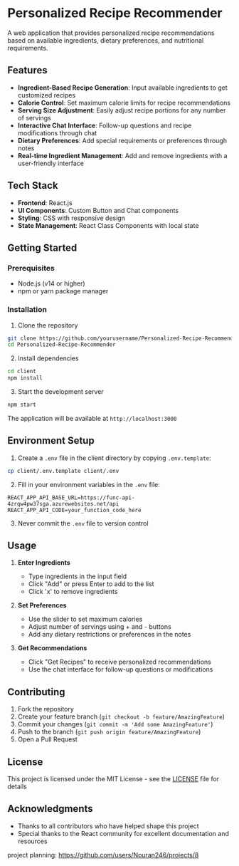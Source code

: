 # Personalized Recipe Recommender

A web application that provides personalized recipe recommendations based on available ingredients, dietary preferences, and nutritional requirements.

## Features

- **Ingredient-Based Recipe Generation**: Input available ingredients to get customized recipes
- **Calorie Control**: Set maximum calorie limits for recipe recommendations
- **Serving Size Adjustment**: Easily adjust recipe portions for any number of servings
- **Interactive Chat Interface**: Follow-up questions and recipe modifications through chat
- **Dietary Preferences**: Add special requirements or preferences through notes
- **Real-time Ingredient Management**: Add and remove ingredients with a user-friendly interface

## Tech Stack

- **Frontend**: React.js
- **UI Components**: Custom Button and Chat components
- **Styling**: CSS with responsive design
- **State Management**: React Class Components with local state

## Getting Started

### Prerequisites

- Node.js (v14 or higher)
- npm or yarn package manager

### Installation

1. Clone the repository
```bash
git clone https://github.com/yourusername/Personalized-Recipe-Recommender.git
cd Personalized-Recipe-Recommender
```

2. Install dependencies
```bash
cd client
npm install
```

3. Start the development server
```bash
npm start
```

The application will be available at `http://localhost:3000`

## Environment Setup

1. Create a `.env` file in the client directory by copying `.env.template`:
```bash
cp client/.env.template client/.env
```

2. Fill in your environment variables in the `.env` file:
```properties
REACT_APP_API_BASE_URL=https://func-api-4zrqw4pw37sga.azurewebsites.net/api
REACT_APP_API_CODE=your_function_code_here
```

3. Never commit the `.env` file to version control

## Usage

1. **Enter Ingredients**
   - Type ingredients in the input field
   - Click "Add" or press Enter to add to the list
   - Click 'x' to remove ingredients

2. **Set Preferences**
   - Use the slider to set maximum calories
   - Adjust number of servings using + and - buttons
   - Add any dietary restrictions or preferences in the notes

3. **Get Recommendations**
   - Click "Get Recipes" to receive personalized recommendations
   - Use the chat interface for follow-up questions or modifications

## Contributing

1. Fork the repository
2. Create your feature branch (`git checkout -b feature/AmazingFeature`)
3. Commit your changes (`git commit -m 'Add some AmazingFeature'`)
4. Push to the branch (`git push origin feature/AmazingFeature`)
5. Open a Pull Request

## License

This project is licensed under the MIT License - see the [LICENSE](LICENSE) file for details

## Acknowledgments

- Thanks to all contributors who have helped shape this project
- Special thanks to the React community for excellent documentation and resources

project planning: https://github.com/users/Nouran246/projects/8
